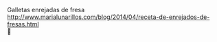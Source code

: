 Galletas enrejadas de fresa	http://www.marialunarillos.com/blog/2014/04/receta-de-enrejados-de-fresas.html	
਍